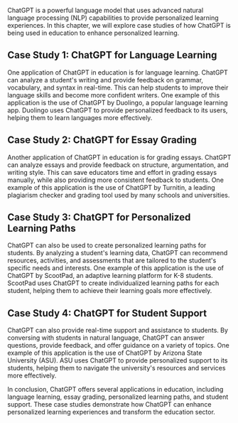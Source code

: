 

ChatGPT is a powerful language model that uses advanced natural language processing (NLP) capabilities to provide personalized learning experiences. In this chapter, we will explore case studies of how ChatGPT is being used in education to enhance personalized learning.

Case Study 1: ChatGPT for Language Learning
-------------------------------------------

One application of ChatGPT in education is for language learning. ChatGPT can analyze a student's writing and provide feedback on grammar, vocabulary, and syntax in real-time. This can help students to improve their language skills and become more confident writers. One example of this application is the use of ChatGPT by Duolingo, a popular language learning app. Duolingo uses ChatGPT to provide personalized feedback to its users, helping them to learn languages more effectively.

Case Study 2: ChatGPT for Essay Grading
---------------------------------------

Another application of ChatGPT in education is for grading essays. ChatGPT can analyze essays and provide feedback on structure, argumentation, and writing style. This can save educators time and effort in grading essays manually, while also providing more consistent feedback to students. One example of this application is the use of ChatGPT by Turnitin, a leading plagiarism checker and grading tool used by many schools and universities.

Case Study 3: ChatGPT for Personalized Learning Paths
-----------------------------------------------------

ChatGPT can also be used to create personalized learning paths for students. By analyzing a student's learning data, ChatGPT can recommend resources, activities, and assessments that are tailored to the student's specific needs and interests. One example of this application is the use of ChatGPT by ScootPad, an adaptive learning platform for K-8 students. ScootPad uses ChatGPT to create individualized learning paths for each student, helping them to achieve their learning goals more effectively.

Case Study 4: ChatGPT for Student Support
-----------------------------------------

ChatGPT can also provide real-time support and assistance to students. By conversing with students in natural language, ChatGPT can answer questions, provide feedback, and offer guidance on a variety of topics. One example of this application is the use of ChatGPT by Arizona State University (ASU). ASU uses ChatGPT to provide personalized support to its students, helping them to navigate the university's resources and services more effectively.

In conclusion, ChatGPT offers several applications in education, including language learning, essay grading, personalized learning paths, and student support. These case studies demonstrate how ChatGPT can enhance personalized learning experiences and transform the education sector.


